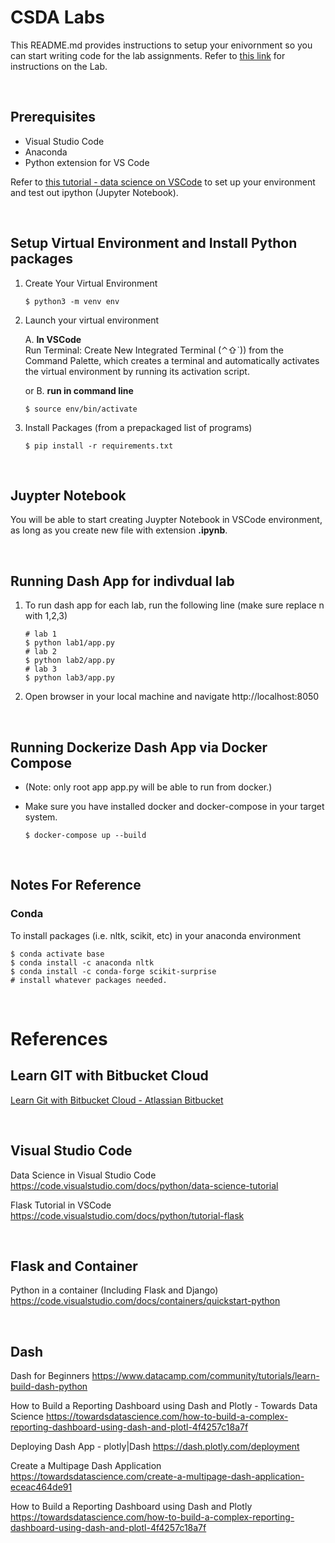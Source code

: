 # CSDA Labs 

This README.md provides instructions to setup your enivornment so you can start writing code for the lab assignments. Refer to [this link](instruction.md) for instructions on the Lab. 

<br />

## Prerequisites
- Visual Studio Code
- Anaconda
- Python extension for VS Code

Refer to [this tutorial - data science on VSCode](https://code.visualstudio.com/docs/python/data-science-tutorial) to set up your environment and test out ipython (Jupyter Notebook).

<br />

## Setup Virtual Environment and Install Python packages
1. Create Your Virtual Environment  
    ```
    $ python3 -m venv env
    ```

2. Launch your virtual environment  

    A. **In VSCode**  
    Run Terminal: Create New Integrated Terminal (⌃⇧`)) from the Command Palette, which creates a terminal and automatically activates the virtual environment by running its activation script.  

    or B. **run in command line**
    ```
    $ source env/bin/activate
    ```

3. Install Packages (from a prepackaged list of programs)
    ```
    $ pip install -r requirements.txt
    ```

<br />

## Juypter Notebook
You will be able to start creating Juypter Notebook in VSCode environment, as long as you create new file with extension **.ipynb**. 

<br />

## Running Dash App for indivdual lab  
1. To run dash app for each lab, run the following line (make sure replace n with 1,2,3)  
    ```
    # lab 1
    $ python lab1/app.py  
    # lab 2
    $ python lab2/app.py  
    # lab 3
    $ python lab3/app.py  
    ```
2. Open browser in your local machine and navigate http://localhost:8050 

<br />

## Running Dockerize Dash App via Docker Compose 

- (Note: only root app app.py will be able to run from docker.)  

- Make sure you have installed docker and docker-compose in your target system.
    ```
    $ docker-compose up --build
    ```

<br />

## Notes For Reference  
### Conda  
To install packages (i.e. nltk, scikit, etc) in your anaconda environment  
```
$ conda activate base  
$ conda install -c anaconda nltk  
$ conda install -c conda-forge scikit-surprise  
# install whatever packages needed.
```

<br />

# References

## Learn GIT with Bitbucket Cloud
[Learn Git with Bitbucket Cloud - Atlassian Bitbucket](https://www.atlassian.com/git/tutorials/learn-git-with-bitbucket-cloud)

<br />

## Visual Studio Code

Data Science in Visual Studio Code
https://code.visualstudio.com/docs/python/data-science-tutorial

Flask Tutorial in VSCode
https://code.visualstudio.com/docs/python/tutorial-flask

<br />

## Flask and Container

Python in a container (Including Flask and Django)
https://code.visualstudio.com/docs/containers/quickstart-python

<br />

## Dash

Dash for Beginners
https://www.datacamp.com/community/tutorials/learn-build-dash-python

How to Build a Reporting Dashboard using Dash and Plotly - Towards Data Science
https://towardsdatascience.com/how-to-build-a-complex-reporting-dashboard-using-dash-and-plotl-4f4257c18a7f

Deploying Dash App - plotly|Dash
https://dash.plotly.com/deployment

Create a Multipage Dash Application
https://towardsdatascience.com/create-a-multipage-dash-application-eceac464de91

How to Build a Reporting Dashboard using Dash and Plotly
https://towardsdatascience.com/how-to-build-a-complex-reporting-dashboard-using-dash-and-plotl-4f4257c18a7f
